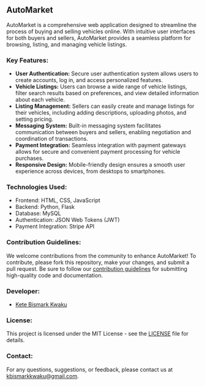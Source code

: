 ## AutoMarket

AutoMarket is a comprehensive web application designed to streamline the process of buying and selling vehicles online. With intuitive user interfaces for both buyers and sellers, AutoMarket provides a seamless platform for browsing, listing, and managing vehicle listings.

### Key Features:
- **User Authentication:** Secure user authentication system allows users to create accounts, log in, and access personalized features.
- **Vehicle Listings:** Users can browse a wide range of vehicle listings, filter search results based on preferences, and view detailed information about each vehicle.
- **Listing Management:** Sellers can easily create and manage listings for their vehicles, including adding descriptions, uploading photos, and setting pricing.
- **Messaging System:** Built-in messaging system facilitates communication between buyers and sellers, enabling negotiation and coordination of transactions.
- **Payment Integration:** Seamless integration with payment gateways allows for secure and convenient payment processing for vehicle purchases.
- **Responsive Design:** Mobile-friendly design ensures a smooth user experience across devices, from desktops to smartphones.

### Technologies Used:
- Frontend: HTML, CSS, JavaScript
- Backend: Python, Flask
- Database: MySQL
- Authentication: JSON Web Tokens (JWT)
- Payment Integration: Stripe API

### Contribution Guidelines:
We welcome contributions from the community to enhance AutoMarket! To contribute, please fork this repository, make your changes, and submit a pull request. Be sure to follow our [contribution guidelines](link-to-contribution-guidelines) for submitting high-quality code and documentation.

### Developer:
- [Kete Bismark Kwaku](https://github.com/Bismark-K)

### License:
This project is licensed under the MIT License - see the [LICENSE](link-to-license-file) file for details.

### Contact:
For any questions, suggestions, or feedback, please contact us at [kbismarkkwaku@gmail.com](mailto:kbismarkkwaku@gmail.com).

